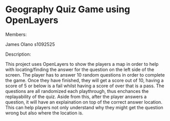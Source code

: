 # Geography Quiz Game using OpenLayers

Members:

James Olano s1092525


Description:

This project uses OpenLayers to show the players a map in order to help with locating/finding the answer for the question on the left side of the screen. The player has to answer 10 random questions in order to complete the game. Once they have finished, they will get a score out of 10, having a score of 5 or below is a fail whilst having a score of over that is a pass. The questions are all randomized each playthrough, thus enchances the replayability of the quiz. Aside from this, after the player answers a question, it will have an explaination on top of the correct answer location. This can help players not only understand why they might get the question wrong but also where the location is.
